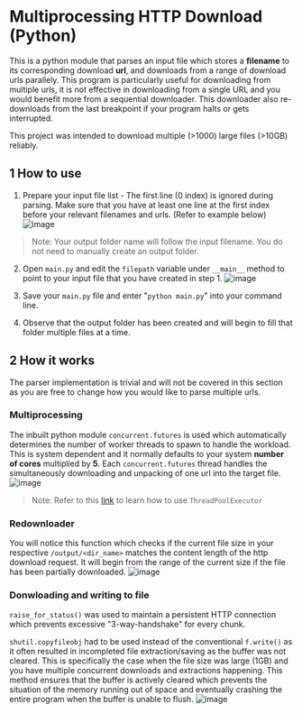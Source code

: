 # Multiprocessing HTTP Download (Python) #

This is a python module that parses an input file which stores a **filename** to its corresponding download **url**, and downloads from a range of download urls parallely. This program is particularly useful for downloading from multiple urls, it is not effective in downloading from a single URL and you would benefit more from a sequential downloader. This downloader also re-downloads from the last breakpoint if your program halts or gets interrupted.   

This project was intended to download multiple (>1000) large files (>10GB) reliably.

## 1 How to use ##

1. Prepare your input file list - The first line (0 index) is ignored during parsing. Make sure that you have at least one line at the first index before your relevant filenames and urls. (Refer to example below)
![image](https://user-images.githubusercontent.com/44689249/231369039-d29fbf21-a166-4902-a89f-e8fe74120908.png)
> Note: Your output folder name will follow the input filename. You do not need to manually create an output folder.

2.  Open `main.py` and edit the `filepath` variable under `__main__` method to point to your input file that you have created in step 1.
![image](https://user-images.githubusercontent.com/44689249/231369533-f376b5d1-4b24-442f-b936-45a36839ee7a.png)

3. Save your `main.py` file and enter "`python main.py`" into your command line. 

4. Observe that the output folder has been created and will begin to fill that folder multiple files at a time.

## 2 How it works ##
The parser implementation is trivial and will not be covered in this section as you are free to change how you would like to parse multiple urls.

### Multiprocessing ###
The inbuilt python module `concurrent.futures` is used which automatically determines the number of worker threads to spawn to handle the workload. This is system dependent and it normally defaults to your system **number of cores** multiplied by **5**. Each `concurrent.futures` thread handles the simultaneously downloading and unpacking of one url into the target file.     
![image](https://user-images.githubusercontent.com/44689249/231370841-cb3131ca-c8cd-44cc-b19b-ed6a8b19c85d.png)
> Note: Refer to this [link](https://docs.python.org/3/library/concurrent.futures.html#threadpoolexecutor) to learn how to use `ThreadPoolExecutor`

### Redownloader ###
You will notice this function which checks if the current file size in your respective `/output/<dir_name>` matches the content length of the http download request. It will begin from the range of the current size if the file has been partially downloaded. 
![image](https://user-images.githubusercontent.com/44689249/231371775-a5ecac14-6481-4a30-b925-7eb1c77fc39b.png)

### Donwloading and writing to file ###
`raise_for_status()` was used to maintain a persistent HTTP connection which prevents excessive "3-way-handshake" for every chunk. 

`shutil.copyfileobj` had to be used instead of the conventional `f.write()` as it often resulted in incompleted file extraction/saving as the buffer was not cleared. This is specifically the case when the file size was large (1GB) and you have multiple concurrent downloads and extractions happening. This method ensures that the buffer is actively cleared which prevents the situation of the memory running out of space and eventually crashing the entire program when the buffer is unable to flush.
![image](https://user-images.githubusercontent.com/44689249/231373076-75d0131d-cdb6-414e-8bee-144456fd598a.png)
